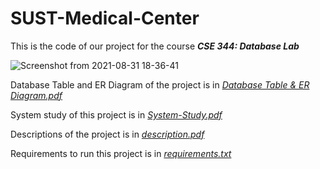 # SUST-Medical-Center

This is the code of our project for the course  ***CSE 344: Database Lab***

![Screenshot from 2021-08-31 18-36-41](https://user-images.githubusercontent.com/41442625/131506384-fd7dbd40-a5e8-417d-bfa5-3db6b0edd655.png)

Database Table and ER Diagram of the project is in [*Database Table & ER Diagram.pdf*](https://github.com/BIJOY-SUST/SUST-Medical-Center/blob/master/Database%20Table%20%26%20ER%20Diagram.pdf)

System study of this project is in [*System-Study.pdf*](https://github.com/BIJOY-SUST/SUST-Medical-Center/blob/master/System-Study.pdf)

Descriptions of the project is in [*description.pdf*](https://github.com/BIJOY-SUST/SUST-Medical-Center/blob/master/description.pdf)

Requirements to run this project is in [*requirements.txt*](https://github.com/BIJOY-SUST/SUST-Medical-Center/blob/master/requirements.txt)
